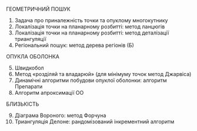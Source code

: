 ГЕОМЕТРИЧНИЙ ПОШУК
1. Задача про приналежність точки та опуклому многокутнику
2. Локалізація точки на планарному розбитті: метод ланцюгів
3. Локалізація точки на планарному розбитті: метод деталізації триангуляції
4. Регіональний пошук: метод дерева регіонів (Б)

ОПУКЛА ОБОЛОНКА

5. Швидкобол
6. Метод «розділяй та владарюй» (для мінімуму точок метод Джарвіса)
7. Динамічні алгоритми побудови опуклої оболонки: алгоритм Препарати
8. Алгоритм апроксимації ОО

БЛИЗЬКІСТЬ

9. Діаграма Вороного: метод Форчуна
10. Триангуляція Делоне: рандомізований інкрементний алгоритм
